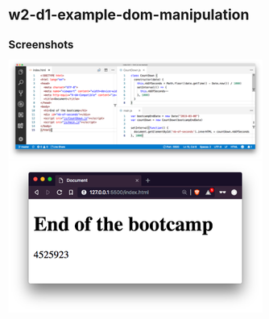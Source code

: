 # w2-d1-example-dom-manipulation
## Screenshots
![screnshot1](images/screnshot1.png)
![screnshot2](images/screnshot2.png)